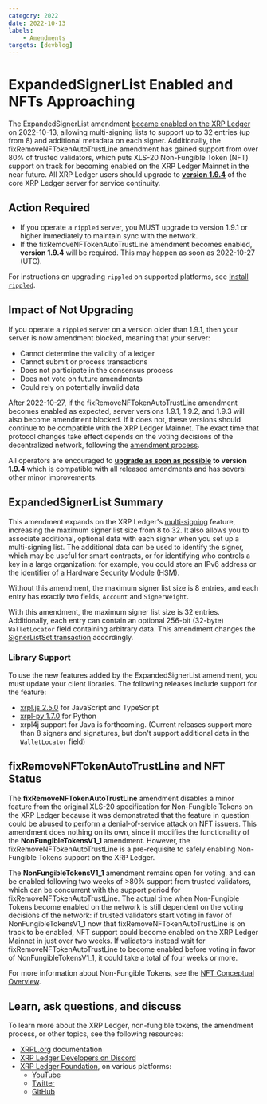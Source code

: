 ```yaml
---
category: 2022
date: 2022-10-13
labels:
    - Amendments
targets: [devblog]
---
```

# ExpandedSignerList Enabled and NFTs Approaching

The ExpandedSignerList amendment [became enabled on the XRP Ledger](https://livenet.xrpl.org/transactions/802E2446547BB86397217E32A78CB9857F21B048B91C81BCC6EF837BE9C72C87) on 2022-10-13, allowing multi-signing lists to support up to 32 entries (up from 8) and additional metadata on each signer. Additionally, the fixRemoveNFTokenAutoTrustLine amendment has gained support from over 80% of trusted validators, which puts XLS-20 Non-Fungible Token (NFT) support on track for becoming enabled on the XRP Ledger Mainnet in the near future. All XRP Ledger users should upgrade to [**version 1.9.4**](https://xrpl.org/blog/2022/rippled-1.9.4.html) of the core XRP Ledger server for service continuity.

## Action Required

- If you operate a `rippled` server, you MUST upgrade to version 1.9.1 or higher immediately to maintain sync with the network.
- If the fixRemoveNFTokenAutoTrustLine amendment becomes enabled, **version 1.9.4** will be required. This may happen as soon as 2022-10-27 (UTC).

For instructions on upgrading `rippled` on supported platforms, see [Install `rippled`](https://xrpl.org/install-rippled.html).


## Impact of Not Upgrading

If you operate a `rippled` server on a version older than 1.9.1, then your server is now amendment blocked, meaning that your server:

* Cannot determine the validity of a ledger
* Cannot submit or process transactions
* Does not participate in the consensus process
* Does not vote on future amendments
* Could rely on potentially invalid data

After 2022-10-27, if the fixRemoveNFTokenAutoTrustLine amendment becomes enabled as expected, server versions 1.9.1, 1.9.2, and 1.9.3 will also become amendment blocked. If it does not, these versions should continue to be compatible with the XRP Ledger Mainnet. The exact time that protocol changes take effect depends on the voting decisions of the decentralized network, following the [amendment process](https://xrpl.org/amendments.html).

All operators are encouraged to **[upgrade as soon as possible](https://xrpl.org/install-rippled.html) to version 1.9.4** which is compatible with all released amendments and has several other minor improvements.


## ExpandedSignerList Summary

This amendment expands on the XRP Ledger's [multi-signing](https://xrpl.org/multi-signing.html) feature, increasing the maximum signer list size from 8 to 32. It also allows you to associate additional, optional data with each signer when you set up a multi-signing list. The additional data can be used to identify the signer, which may be useful for smart contracts, or for identifying who controls a key in a large organization: for example, you could store an IPv6 address or the identifier of a Hardware Security Module (HSM).

Without this amendment, the maximum signer list size is 8 entries, and each entry has exactly two fields, `Account` and `SignerWeight`.

With this amendment, the maximum signer list size is 32 entries. Additionally, each entry can contain an optional 256-bit (32-byte) `WalletLocator` field containing arbitrary data. This amendment changes the [SignerListSet transaction](https://xrpl.org/signerlist.html) accordingly.

### Library Support

To use the new features added by the ExpandedSignerList amendment, you must update your client libraries. The following releases include support for the feature:

- [xrpl.js 2.5.0](https://github.com/XRPLF/xrpl.js/releases/tag/xrpl%402.5.0) for JavaScript and TypeScript
- [xrpl-py 1.7.0](https://github.com/XRPLF/xrpl-py/releases/tag/v1.7.0) for Python
- xrpl4j support for Java is forthcoming. (Current releases support more than 8 signers and signatures, but don't support additional data in the `WalletLocator` field)


## fixRemoveNFTokenAutoTrustLine and NFT Status

The **fixRemoveNFTokenAutoTrustLine** amendment disables a minor feature from the original XLS-20 specification for Non-Fungible Tokens on the XRP Ledger because it was demonstrated that the feature in question could be abused to perform a denial-of-service attack on NFT issuers. This amendment does nothing on its own, since it modifies the functionality of the **NonFungibleTokensV1_1** amendment. However, the fixRemoveNFTokenAutoTrustLine is a pre-requisite to safely enabling Non-Fungible Tokens support on the XRP Ledger.

The **NonFungibleTokensV1_1** amendment remains open for voting, and can be enabled following two weeks of >80% support from trusted validators, which can be concurrent with the support period for fixRemoveNFTokenAutoTrustLine. The actual time when Non-Fungible Tokens become enabled on the network is still dependent on the voting decisions of the network: if trusted validators start voting in favor of NonFungibleTokensV1_1 now that fixRemoveNFTokenAutoTrustLine is on track to be enabled, NFT support could become enabled on the XRP Ledger Mainnet in just over two weeks. If validators instead wait for fixRemoveNFTokenAutoTrustLine to become enabled before voting in favor of NonFungibleTokensV1_1, it could take a total of four weeks or more.

For more information about Non-Fungible Tokens, see the [NFT Conceptual Overview](https://xrpl.org/non-fungible-tokens.html).


## Learn, ask questions, and discuss

To learn more about the XRP Ledger, non-fungible tokens, the amendment process, or other topics, see the following resources:

- [XRPL.org](https://xrpl.org) documentation
- [XRP Ledger Developers on Discord](https://discord.gg/427qqMYwHh)
- [XRP Ledger Foundation](https://foundation.xrpl.org/), on various platforms:
    - [YouTube](https://www.youtube.com/channel/UC6zTJdNCBI-TKMt5ubNc_Gg)
    - [Twitter](https://twitter.com/XRPLF/)
    - [GitHub](https://github.com/XRPLF/)